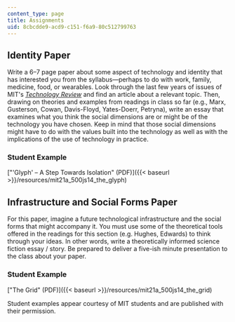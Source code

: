 ```yaml
---
content_type: page
title: Assignments
uid: 8cbcdde9-acd9-c151-f6a9-80c512799763
---
```


Identity Paper
--------------

Write a 6–7 page paper about some aspect of technology and identity that has interested you from the syllabus—perhaps to do with work, family, medicine, food, or wearables. Look through the last few years of issues of MIT's [_Technology Review_](http://www.technologyreview.com/) and find an article about a relevant topic. Then, drawing on theories and examples from readings in class so far (e.g., Marx, Gusterson, Cowan, Davis-Floyd, Yates-Doerr, Petryna), write an essay that examines what you think the social dimensions are or might be of the technology you have chosen. Keep in mind that those social dimensions might have to do with the values built into the technology as well as with the implications of the use of technology in practice.

### Student Example

["'Glyph' – A Step Towards Isolation" (PDF)]({{< baseurl >}}/resources/mit21a_500js14_the_glyph)

Infrastructure and Social Forms Paper
-------------------------------------

For this paper, imagine a future technological infrastructure and the social forms that might accompany it. You must use some of the theoretical tools offered in the readings for this section (e.g. Hughes, Edwards) to think through your ideas. In other words, write a theoretically informed science fiction essay / story. Be prepared to deliver a five-ish minute presentation to the class about your paper.

### Student Example

["The Grid" (PDF)]({{< baseurl >}}/resources/mit21a_500js14_the_grid)

Student examples appear courtesy of MIT students and are published with their permission.